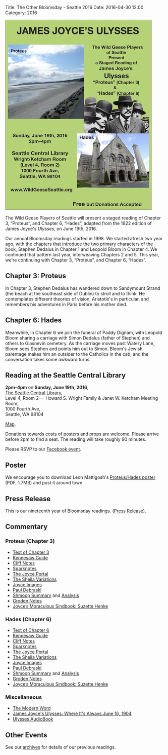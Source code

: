 Title: The Other Bloomsday - Seattle 2016
Date: 2016-04-30 12:00
Category: 2016

[![Proteus/Hades](../../posters/2016-proteus-hades.jpg)](../../posters/2016-proteus-hades.pdf "Download Proteus/Hades Poster")

The Wild Geese Players of Seattle will present a staged reading of
Chapter 3, “Proteus”, and Chapter 6, “Hades”,
adapted from the 1922 edition of James Joyce's *Ulysses*,
on June 19th, 2016.

Our annual Bloomsday readings started in 1998.
We started afresh two year ago, with the chapters that introduce
the two primary characters of the book,
Stephen Dedalus in Chapter 1 and Leopold Bloom in Chapter 4.
We continued that pattern last year, interweaving Chapters 2 and 5.
This year, we're continuing with Chapter 3, “Proteus”, and Chapter 6, “Hades”.

## Chapter 3: Proteus

In Chapter 3, Stephen Dedalus has wandered down to Sandymount Strand
(the beach at the southeast side of Dublin) to stroll and to think.
He contemplates different theories of vision, Aristotle's in particular,
and remembers his adventures in Paris before his mother died.

## Chapter 6: Hades

Meanwhile, in Chapter 6 we join the funeral of Paddy Dignam,
with Leopold Bloom sharing a carriage with Simon Dedalus (father of Stephen)
and others to Glasnevin cemetery.
As the carriage moves past Watery Lane,
Bloom sees Stephen and points him out to Simon.
Bloom's Jewish parentage makes him an outsider to the Catholics in the cab,
and the conversation takes some awkward turns.

## Reading at the Seattle Central Library

**2pm–4pm** on **Sunday, June 19th, 2016**, <br>
[The Seattle Central Library](https://www.spl.org/hours-and-locations/central-library), <br>
Level 4, Room 2 — Howard S. Wright Family & Janet W. Ketcham Meeting Room, <br>
1000 Fourth Ave, <br>
Seattle, WA 98104 <br>

[Map](https://maps.google.com/maps?q=1000+Fourth+Avenue,+Seattle,+WA+98104).

Donations towards costs of posters and props are welcome.
Please arrive before 2pm to find a seat.
The reading will take roughly 90 minutes.

Please RSVP to our [Facebook event](https://www.facebook.com/events/650261501793825/).

## Poster

We encourage you to download Leon Mattigosh's
[Proteus/Hades poster](../../posters/2016-proteus-hades.pdf "Download Proteus/Hades Poster")
(PDF, 1.7MB) and post it around town.

## Press Release

This is our nineteenth year of Bloomsday readings.
[(Press Release)]({filename}2016/press-release.md).

## Commentary

### Proteus (Chapter 3)

- [Text of Chapter 3](http://www.online-literature.com/james_joyce/ulysses/3/)
- [Kennesaw Guide](http://web.archive.org/web/20120618124805/http://ksumail.kennesaw.edu/~mglosup/ulysses/proteus.htm)
- [Cliff Notes](http://www.cliffsnotes.com/literature/u/ulysses/summary-and-analysis/chapter-3)
- [Sparknotes](http://www.sparknotes.com/lit/ulysses/section3.rhtml)
- [The Joyce Portal](http://web.archive.org/web/20130409060521/http://www.robotwisdom.com/jaj/ulysses/index.html#proteus)
- [The Sheila Variations](http://www.sheilaomalley.com/?p=7550)
- [Joyce Images](http://www.joyceimages.com/chapter/03/)
- [Paul Debraski](http://ijustreadaboutthat.wordpress.com/2010/07/12/james-joyce-week-1-ulysses-1922/)
- [Shmoop Summary](http://www.shmoop.com/ulysses-joyce/episode-3-proteus-summary.html) and [Analysis](http://www.shmoop.com/ulysses-joyce/proteus-analysis-summary.html)
- [Groden Notes](http://www.michaelgroden.com/notes/open03.html)
- [Joyce’s Moraculous Sindbook: Suzette Henke](https://ohiostatepress.org/Books/Complete%20PDFs/Henke%20Joyces/05.pdf)

### Hades (Chapter 6)

- [Text of Chapter 6](http://www.online-literature.com/james_joyce/ulysses/6/)
- [Kennesaw Guide](http://web.archive.org/web/20120614235446/http://ksumail.kennesaw.edu/~mglosup/ulysses/hades.htm)
- [Cliff Notes](http://www.cliffsnotes.com/literature/u/ulysses/summary-and-analysis/chapter-6)
- [Sparknotes](http://www.sparknotes.com/lit/ulysses/section6.rhtml)
- [The Joyce Portal](http://web.archive.org/web/20130409060521/http://www.robotwisdom.com/jaj/ulysses/index.html#hades)
- [The Sheila Variations](http://www.sheilaomalley.com/?p=7570)
- [Joyce Images](http://www.joyceimages.com/chapter/06/)
- [Paul Debraski](http://ijustreadaboutthat.wordpress.com/2010/07/19/james-joyce%E2%80%93week-2-ulysses-1922/)
- [Shmoop Summary](http://www.shmoop.com/ulysses-joyce/episode-6-hades-summary.html) and [Analysis](http://www.shmoop.com/ulysses-joyce/hades-analysis-summary.html)
- [Groden Notes](http://www.michaelgroden.com/notes/open06.html)
- [Joyce’s Moraculous Sindbook: Suzette Henke](https://ohiostatepress.org/Books/Complete%20PDFs/Henke%20Joyces/07.pdf)

### Miscellaneous

- [The Modern Word](http://web.archive.org/web/20150423131232/http://www.themodernword.com/joyce/)
- [James Joyce's Ulysses: Where It's Always June 16, 1904](http://loki.stockton.edu/~kinsellt/projects/ulysses/ulysses.html)
- [Ulysses AudioBook](http://archive.org/details/Ulysses-Audiobook)

## Other Events

See our [archives]({filename}/archives.md) for details of our previous readings.
